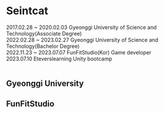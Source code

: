 # Seintcat
2017.02.28 ~ 2020.02.03 Gyeonggi University of Science and Technology(Associate Degree)<br>
2022.02.28 ~ 2023.02.27 Gyeonggi University of Science and Technology(Bachelor Degree)<br>
2022.11.23 ~ 2023.07.07 FunFitStudio(Kor) Game developer<br>
2023.07.10 Eteverslearning Unity bootcamp<br>
<br>
## Gyeonggi University
## FunFitStudio
